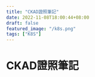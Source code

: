 ```yaml
---
title: "CKAD證照筆記"
date: 2022-11-08T18:00:44+08:00
draft: false
featured_image: "/k8s.png"
tags: ["K8S"]
---
```


# CKAD證照筆記
